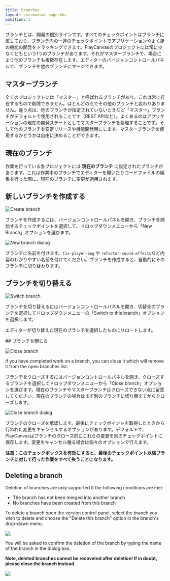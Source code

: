 ```yaml
---
title: Branches
layout: usermanual-page.hbs
position: 2
---
```


ブランチとは、開発の個別ラインです。すべてのチェックポイントはブランチに属しており、ブランチ内の一連のチェックポイントでアプリケーションやよく艇の機能の開発をトラッキングできます。PlayCanvasのプロジェクトには常に少なくともという1つのブランチがあります。それがマスターブランチで、場合により他のブランチも複数存在します。エディターのバージョンコントロールパネルで、ブランチを他のブランチにマージできます。

## マスターブランチ

全てのプロジェクトには「マスター」と呼ばれるブランチがあり、これは常に存在するもので削除できません。ほとんどの点でその他のブランチと変わりありません。違う点は、他のブランチが指定されていないときなど「マスター」ブランチがデフォルトで使用されることです（REST APIなど）。よくあるのはアプリケーションの現在の開発ステートとしてマスターブランチを処理することです。そして他のブランチを安定リリースや機能開発用にします。マスターブランチを使用するかどうかは自由に決めることができます。

## 現在のブランチ

作業を行っている各プロジェクトには **現在のブランチ** に設定されたブランチがあります。これは作業中のブランチでエディターを開いたりコードファイルの編集を行った際に、現在のブランチに変更が適用されます。

## 新しいブランチを作成する

![Create branch][1]

ブランチを作成するには、バージョンコントロールパネルを開き、ブランチを開始するチェックポイントを選択して、ドロップダウンメニューから「New Branch」オプションを選びます。

![New branch dialog][2]

ブランチに名前を付けます。`fix-player-bug` や `refactor-sound-effects`など内容のわかりやすい名前を付けてください。ブランチを作成すると、自動的にそのブランチに切り替わります。

## ブランチを切り替える

![Switch branch][3]

ブランチを切り替えるにはバージョンコントロールパネルを開き、切替先のブランチを選択してドロップダウンメニューの「Switch to this branch」オプションを選択します。

エディターが切り替えた現在のブランチを選択したものにリロードします。

## ブランチを閉じる

![Close branch][4]

If you have completed work on a branch, you can close it which will remove it from the open branches list.

ブランチをクローズするにはバージョンコントロールパネルを開き、クローズするブランチを選択してドロップダウンメニューから「Close branch」オプションを選びます。現在のブランチやマスターブランチはクローズできない点に留意してください。現在のブランチの場合はまず別のブランチに切り替えてからクローズします。

![Close branch dialog][5]

ブランチのクローズを承認します。最後にチェックポイントを取得したときから行われた変更をキャンセルするオプションがあります。デフォルトで、PlayCanvasはブランチのクローズ前にこれらの変更を別のチェックポイントに保存します。変更をキャンセル種る場合は個々のオプションで行えます。

**注意：このチェックボックスを有効にすると、最後のチェックポイント以降ブランチに対して行った作業をすべて失うことになります。**

## Deleting a branch

Deletion of branches are only supported if the following conditions are met:

- The branch has not been merged into another branch
- No branches have been created from this branch

To delete a branch open the version control panel, select the branch you wish to delete and choose the "Delete this branch" option in the branch's drop-down menu.

![][delete-branch]

You will be asked to confirm the deletion of the branch by typing the name of the branch in the dialog box.

**Note, deleted branches cannot be recovered after deletion! If in doubt, please close the branch instead.**

![][delete-branch-dialog]

[1]: /images/user-manual/version-control/new-branch.jpg
[2]: /images/user-manual/version-control/new-branch-dialog.jpg
[3]: /images/user-manual/version-control/switch-branch.jpg
[4]: /images/user-manual/version-control/close-branch.jpg
[5]: /images/user-manual/version-control/close-branch-dialog.jpg
[delete-branch]:  /images/user-manual/version-control/delete-branch.png
[delete-branch-dialog]:  /images/user-manual/version-control/delete-branch-dialog.png


